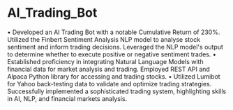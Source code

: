 # AI_Trading_Bot
 
•	Developed an AI Trading Bot with a notable Cumulative Return of 230%. Utilized the Finbert Sentiment Analysis NLP model to analyse stock sentiment and inform trading decisions. Leveraged the NLP model's output to determine whether to execute positive or negative sentiment trades. 
•	Established proficiency in integrating Natural Language Models with financial data for market analysis and trading. Employed REST API and Alpaca Python library for accessing and trading stocks.
•	Utilized Lumibot for Yahoo back-testing data to validate and optimize trading strategies. Successfully implemented a sophisticated trading system, highlighting skills in AI, NLP, and financial markets analysis.
